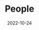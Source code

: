 ---
title: People
date: 2022-10-24

type: landing

sections:
  - block: people
    content:
      title: Resarch Team
      # Choose which groups/teams of users to display.
      #   Edit `user_groups` in each user's profile to add them to one or more of these groups.
      user_groups:
          - Università degli Studi di Bari 
          - Università degli Studi Molise
          - Università degli Studi di Salerno 
          - Visitors
      sort_by: Params.last_name
      sort_ascending: true
    design:
      show_interests: false
      show_role: true
      show_social: true
---